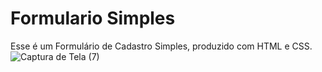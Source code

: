# Formulario Simples
Esse é um Formulário de Cadastro Simples, produzido com HTML e CSS.
![Captura de Tela (7)](https://user-images.githubusercontent.com/89869689/161400362-6b1d570e-ef39-4f89-9baa-6af1581f86d9.png)

